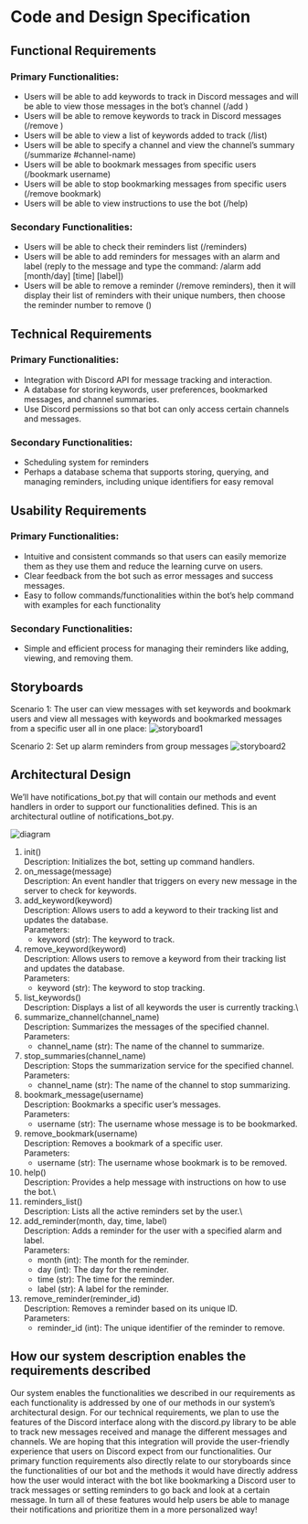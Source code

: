 # Code and Design Specification

## Functional Requirements
### Primary Functionalities:
- Users will be able to add keywords to track in Discord messages and will be able to view those messages in the bot’s channel (/add <keyword>)
- Users will be able to remove keywords to track in Discord messages (/remove <keyword>)
- Users will be able to view a list of keywords added to track (/list)
- Users will be able to specify a channel and view the channel’s summary (/summarize #channel-name)
- Users will be able to bookmark messages from specific users (/bookmark username)
- Users will be able to stop bookmarking messages from specific users (/remove bookmark)
- Users will be able to view instructions to use the bot (/help)

### Secondary Functionalities:
- Users will be able to check their reminders list (/reminders)
- Users will be able to add reminders for messages with an alarm and label (reply to the message and type the command: /alarm add [month/day] [time] [label])  
- Users will be able to remove a reminder (/remove reminders), then it will display their list of reminders with their unique numbers, then choose the reminder number to remove (<number>)  

## Technical Requirements
### Primary Functionalities:
- Integration with Discord API for message tracking and interaction.
- A database for storing keywords, user preferences, bookmarked messages, and channel summaries.
- Use Discord permissions so that bot can only access certain channels and messages.

### Secondary Functionalities:
- Scheduling system for reminders
- Perhaps a database schema that supports storing, querying, and managing reminders, including unique identifiers for easy removal

## Usability Requirements
### Primary Functionalities:
- Intuitive and consistent commands so that users can easily memorize them as they use them and reduce the learning curve on users.
- Clear feedback from the bot such as error messages and success messages.
- Easy to follow commands/functionalities within the bot’s help command with examples for each functionality
### Secondary Functionalities:
- Simple and efficient process for managing their reminders like adding, viewing, and removing them.



## Storyboards
Scenario 1:  The user can view messages with set keywords and bookmark users and view all messages with keywords and bookmarked messages from a specific user all in one place:
![storyboard1](images/G4/storyboard1.png)

Scenario 2: Set up alarm reminders from group messages
![storyboard2](images/G4/storyboard2.png)


## Architectural Design
We’ll have notifications_bot.py that will contain our methods and event handlers in order to support our functionalities defined. This is an architectural outline of notifications_bot.py.

![diagram](images/G4/notification.png)

1. init() \
Description: Initializes the bot, setting up command handlers. 
2. on_message(message) \
Description: An event handler that triggers on every new message in the server to check for keywords.
3. add_keyword(keyword) \
Description: Allows users to add a keyword to their tracking list and updates the database. \
Parameters: 
    - keyword (str): The keyword to track.
4. remove_keyword(keyword)\
Description: Allows users to remove a keyword from their tracking list and updates the database.\
Parameters:
    - keyword (str): The keyword to stop tracking.
5. list_keywords()\
Description: Displays a list of all keywords the user is currently tracking.\
6. summarize_channel(channel_name)\
Description: Summarizes the messages of the specified channel.\
Parameters:
    - channel_name (str): The name of the channel to summarize.
7. stop_summaries(channel_name)\
Description: Stops the summarization service for the specified channel.\
Parameters:
    - channel_name (str): The name of the channel to stop summarizing.
8. bookmark_message(username)\
Description: Bookmarks a specific user’s messages.\
Parameters:
    - username (str): The username whose message is to be bookmarked.
9. remove_bookmark(username)\
Description: Removes a bookmark of a specific user.\
Parameters:
    - username (str): The username whose bookmark is to be removed.
10. help()\
Description: Provides a help message with instructions on how to use the bot.\
11. reminders_list()\
Description: Lists all the active reminders set by the user.\
12. add_reminder(month, day, time, label)\
Description: Adds a reminder for the user with a specified alarm and label.\
Parameters:
    - month (int): The month for the reminder.
    - day (int): The day for the reminder.
    - time (str): The time for the reminder.
    - label (str): A label for the reminder.
13. remove_reminder(reminder_id)\
Description: Removes a reminder based on its unique ID.\
Parameters:
    - reminder_id (int): The unique identifier of the reminder to remove.

## How our system description enables the requirements described
Our system enables the functionalities we described in our requirements as each functionality is addressed by one of our methods in our system’s architectural design. For our technical requirements, we plan to use the features of the Discord interface along with the discord.py library to be able to track new messages received and manage the different messages and channels. We are hoping that this integration will provide the user-friendly experience that users on Discord expect from our functionalities. Our primary function requirements also directly relate to our storyboards since the functionalities of our bot and the methods it would have directly address how the user would interact with the bot like bookmarking a Discord user to track messages or setting reminders to go back and look at a certain message. In turn all of these features would help users be able to manage their notifications and prioritize them in a more personalized way!
